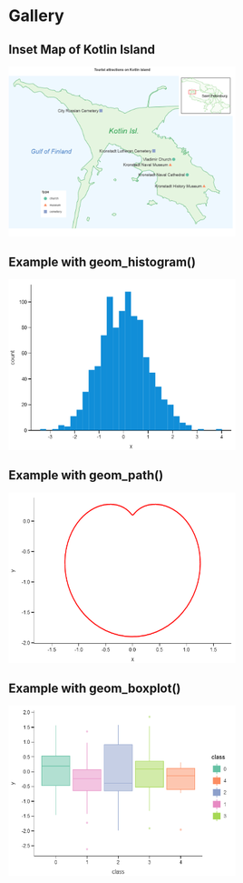 # Gallery

## Inset Map of Kotlin Island

<a href="geopandas_kotlin_isl.ipynb" target="_blank"> 
  <img src="geopandas_kotlin_isl.png" alt="Tourist Attractions on Kotlin Island" width="400" height="300">
</a>

## Example with geom_histogram()

<a href="geom_histogram.ipynb" target="_blank"> 
  <img src="geom_histogram.png" alt="Histogram" width="400" height="300">
</a>

## Example with geom_path()

<a href="geom_path.ipynb" target="_blank"> 
  <img src="geom_path.png" alt="Path" width="400" height="300">
</a>

## Example with geom_boxplot()

<a href="geom_boxplot.ipynb" target="_blank"> 
  <img src="geom_boxplot.png" alt="Boxplot" width="400" height="300">
</a>